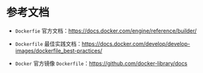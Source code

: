 # 参考文档

* `Dockerfie` 官方文档：<https://docs.docker.com/engine/reference/builder/>

* `Dockerfile` 最佳实践文档：<https://docs.docker.com/develop/develop-images/dockerfile_best-practices/>

* `Docker` 官方镜像 `Dockerfile`：<https://github.com/docker-library/docs>

